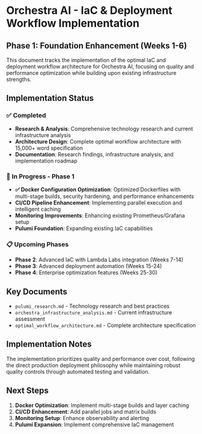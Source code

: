 # Orchestra AI - IaC & Deployment Workflow Implementation

## Phase 1: Foundation Enhancement (Weeks 1-6)

This document tracks the implementation of the optimal IaC and deployment workflow architecture for Orchestra AI, focusing on quality and performance optimization while building upon existing infrastructure strengths.

## Implementation Status

### ✅ Completed
- **Research & Analysis**: Comprehensive technology research and current infrastructure analysis
- **Architecture Design**: Complete optimal workflow architecture with 15,000+ word specification
- **Documentation**: Research findings, infrastructure analysis, and implementation roadmap

### 🚧 In Progress - Phase 1
- **✅ Docker Configuration Optimization**: Optimized Dockerfiles with multi-stage builds, security hardening, and performance enhancements
- **CI/CD Pipeline Enhancement**: Implementing parallel execution and intelligent caching
- **Monitoring Improvements**: Enhancing existing Prometheus/Grafana setup
- **Pulumi Foundation**: Expanding existing IaC capabilities

### 📋 Upcoming Phases
- **Phase 2**: Advanced IaC with Lambda Labs integration (Weeks 7-14)
- **Phase 3**: Advanced deployment automation (Weeks 15-24)
- **Phase 4**: Enterprise optimization features (Weeks 25-30)

## Key Documents

- `pulumi_research.md` - Technology research and best practices
- `orchestra_infrastructure_analysis.md` - Current infrastructure assessment
- `optimal_workflow_architecture.md` - Complete architecture specification

## Implementation Notes

The implementation prioritizes quality and performance over cost, following the direct production deployment philosophy while maintaining robust quality controls through automated testing and validation.

## Next Steps

1. **Docker Optimization**: Implement multi-stage builds and layer caching
2. **CI/CD Enhancement**: Add parallel jobs and matrix builds
3. **Monitoring Setup**: Enhance observability and alerting
4. **Pulumi Expansion**: Implement comprehensive IaC management

